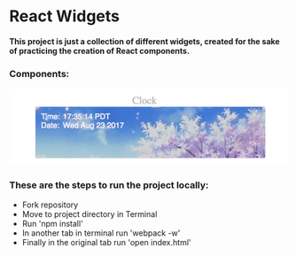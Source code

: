 # React Widgets

#### This project is just a collection of different widgets, created for the sake of practicing the creation of React components.

### Components:

![clock_example](/assets/clock.gif)

### These are the steps to run the project locally:
 - Fork repository
 - Move to project directory in Terminal
 - Run 'npm install'
 - In another tab in terminal run 'webpack -w'
 - Finally in the original tab run 'open index.html'
